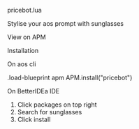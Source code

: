 pricebot.lua

Stylise your aos prompt with sunglasses

View on APM

Installation

On aos cli

.load-blueprint apm
APM.install("pricebot")

On BetterIDEa IDE

1. Click packages on top right
2. Search for sunglasses
3. Click install

   
